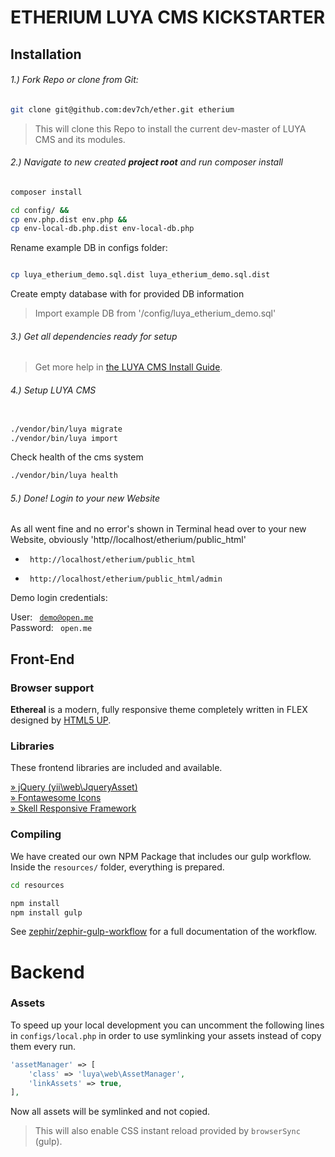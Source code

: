 # ETHERIUM LUYA CMS KICKSTARTER

## Installation

###### 1.) Fork Repo or clone from Git:

```sh
git clone git@github.com:dev7ch/ether.git etherium
```

> This will clone this Repo to install the current dev-master of LUYA CMS and its modules.

###### 2.) Navigate to new created <b>project root</b> and run composer install

```sh
composer install

cd config/ &&
cp env.php.dist env.php &&
cp env-local-db.php.dist env-local-db.php 

```
Rename example DB in configs folder:

```sh

cp luya_etherium_demo.sql.dist luya_etherium_demo.sql.dist

```
Create empty database with for provided DB information

> Import example DB from '/config/luya_etherium_demo.sql'

###### 3.) Get all dependencies ready for setup

> Get more help in [the LUYA CMS Install Guide](https://luya.io/guide/install).

###### 4.) Setup LUYA CMS

```sh

./vendor/bin/luya migrate
./vendor/bin/luya import

```

Check health of the cms system

```sh
./vendor/bin/luya health

```

###### 5.) Done! Login to your new Website

As all went fine and no error's shown in Terminal head over to your 
new Website, obviously 'http//localhost/etherium/public_html'


- <code> http://localhost/etherium/public_html </code>

- <code> http://localhost/etherium/public_html/admin </code>

Demo login credentials: <br />

User:  <code> demo@open.me </code> <br />
Password: <code> open.me </code>


## Front-End

### Browser support

<b>Ethereal</b> is a modern, fully responsive theme completely written in FLEX designed by <a href="https://html5up.net">HTML5 UP</a>.  

### Libraries

These frontend libraries are included and available.

[» jQuery (yii\web\JqueryAsset)](http://www.yiiframework.com/doc-2.0/yii-web-jqueryasset.html)  
[» Fontawesome Icons](http://fontawesome.io/)  
[» Skell Responsive Framework](https://github.com/ajlkn/skel)  


### Compiling

We have created our own NPM Package that includes our gulp workflow.  
Inside the `resources/` folder, everything is prepared.

```sh
cd resources

npm install 
npm install gulp

```

See [zephir/zephir-gulp-workflow](https://github.com/zephir/zephir-gulp-workflow) for a full documentation of the workflow.

# Backend

### Assets

To speed up your local development you can uncomment the following lines in `configs/local.php` in order to use symlinking your assets instead of copy them every run.

```php
'assetManager' => [
    'class' => 'luya\web\AssetManager',
    'linkAssets' => true,
],
```

Now all assets will be symlinked and not copied.

> This will also enable CSS instant reload provided by `browserSync` (gulp).
